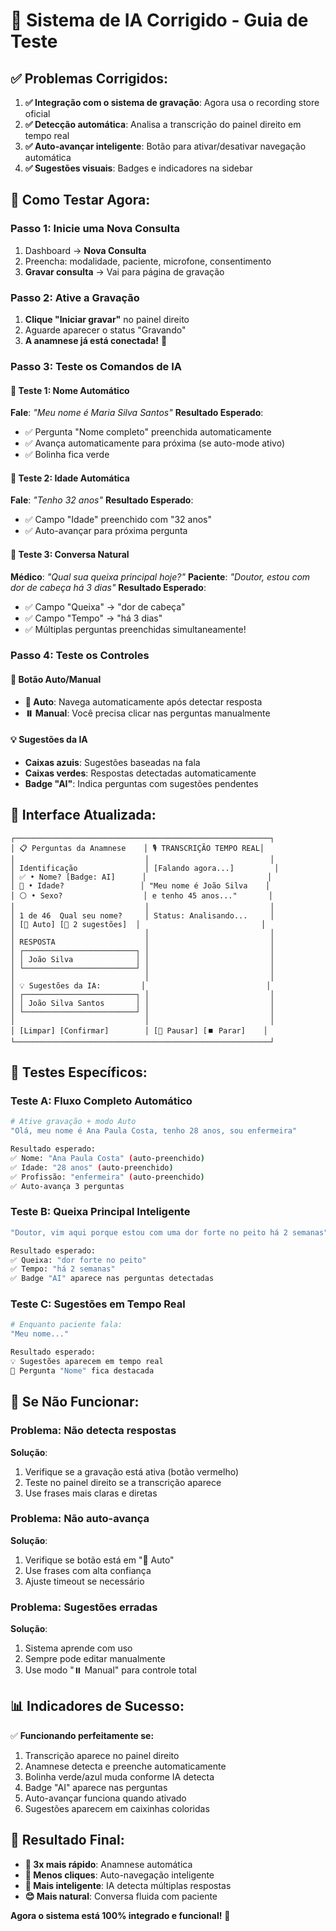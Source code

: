 # 🤖 Sistema de IA Corrigido - Guia de Teste

## ✅ **Problemas Corrigidos:**

1. **✅ Integração com o sistema de gravação**: Agora usa o recording store oficial
2. **✅ Detecção automática**: Analisa a transcrição do painel direito em tempo real
3. **✅ Auto-avançar inteligente**: Botão para ativar/desativar navegação automática
4. **✅ Sugestões visuais**: Badges e indicadores na sidebar

## 🎯 **Como Testar Agora:**

### Passo 1: Inicie uma Nova Consulta
1. Dashboard → **Nova Consulta**
2. Preencha: modalidade, paciente, microfone, consentimento
3. **Gravar consulta** → Vai para página de gravação

### Passo 2: Ative a Gravação
1. **Clique "Iniciar gravar"** no painel direito
2. Aguarde aparecer o status "Gravando"
3. **A anamnese já está conectada!** 🎉

### Passo 3: Teste os Comandos de IA

#### 🧪 **Teste 1: Nome Automático**
**Fale**: *"Meu nome é Maria Silva Santos"*
**Resultado Esperado**:
- ✅ Pergunta "Nome completo" preenchida automaticamente
- ✅ Avança automaticamente para próxima (se auto-mode ativo)
- ✅ Bolinha fica verde

#### 🧪 **Teste 2: Idade Automática**  
**Fale**: *"Tenho 32 anos"*
**Resultado Esperado**:
- ✅ Campo "Idade" preenchido com "32 anos"
- ✅ Auto-avançar para próxima pergunta

#### 🧪 **Teste 3: Conversa Natural**
**Médico**: *"Qual sua queixa principal hoje?"*
**Paciente**: *"Doutor, estou com dor de cabeça há 3 dias"*
**Resultado Esperado**:
- ✅ Campo "Queixa" → "dor de cabeça"
- ✅ Campo "Tempo" → "há 3 dias"
- ✅ Múltiplas perguntas preenchidas simultaneamente!

### Passo 4: Teste os Controles

#### 🔄 **Botão Auto/Manual**
- **🔄 Auto**: Navega automaticamente após detectar resposta
- **⏸️ Manual**: Você precisa clicar nas perguntas manualmente

#### 💡 **Sugestões da IA**
- **Caixas azuis**: Sugestões baseadas na fala
- **Caixas verdes**: Respostas detectadas automaticamente
- **Badge "AI"**: Indica perguntas com sugestões pendentes

## 🎨 **Interface Atualizada:**

```
┌─────────────────────────────────────────────────────────┐
│ 📋 Perguntas da Anamnese    │ 🎙️ TRANSCRIÇÃO TEMPO REAL│
│                             │                           │
│ Identificação               │ [Falando agora...]         │
│ ✅ • Nome? [Badge: AI]      │                           │
│ 🔵 • Idade?                 │ "Meu nome é João Silva    │
│ ⚪ • Sexo?                  │ e tenho 45 anos..."       │
│                             │                           │
│ 1 de 46  Qual seu nome?     │ Status: Analisando...     │
│ [🔄 Auto] [🤖 2 sugestões]  │                           │
│                             │                           │
│ RESPOSTA                    │                           │
│ ┌─────────────────────────┐ │                           │
│ │ João Silva              │ │                           │
│ └─────────────────────────┘ │                           │
│                             │                           │
│ 💡 Sugestões da IA:         │                           │
│ ┌─────────────────────────┐ │                           │
│ │ João Silva Santos       │ │                           │
│ └─────────────────────────┘ │                           │
│                             │                           │
│ [Limpar] [Confirmar]        │ [🔴 Pausar] [⏹️ Parar]    │
└─────────────────────────────────────────────────────────┘
```

## 🧪 **Testes Específicos:**

### Teste A: Fluxo Completo Automático
```bash
# Ative gravação + modo Auto
"Olá, meu nome é Ana Paula Costa, tenho 28 anos, sou enfermeira"

Resultado esperado:
✅ Nome: "Ana Paula Costa" (auto-preenchido)
✅ Idade: "28 anos" (auto-preenchido) 
✅ Profissão: "enfermeira" (auto-preenchido)
✅ Auto-avança 3 perguntas
```

### Teste B: Queixa Principal Inteligente
```bash
"Doutor, vim aqui porque estou com uma dor forte no peito há 2 semanas"

Resultado esperado:
✅ Queixa: "dor forte no peito"
✅ Tempo: "há 2 semanas"
✅ Badge "AI" aparece nas perguntas detectadas
```

### Teste C: Sugestões em Tempo Real
```bash
# Enquanto paciente fala:
"Meu nome..."

Resultado esperado:
💡 Sugestões aparecem em tempo real
🔵 Pergunta "Nome" fica destacada
```

## 🐛 **Se Não Funcionar:**

### Problema: Não detecta respostas
**Solução**:
1. Verifique se a gravação está ativa (botão vermelho)
2. Teste no painel direito se a transcrição aparece
3. Use frases mais claras e diretas

### Problema: Não auto-avança
**Solução**:
1. Verifique se botão está em "🔄 Auto"
2. Use frases com alta confiança
3. Ajuste timeout se necessário

### Problema: Sugestões erradas
**Solução**:
1. Sistema aprende com uso
2. Sempre pode editar manualmente
3. Use modo "⏸️ Manual" para controle total

## 📊 **Indicadores de Sucesso:**

✅ **Funcionando perfeitamente se:**
1. Transcrição aparece no painel direito
2. Anamnese detecta e preenche automaticamente
3. Bolinha verde/azul muda conforme IA detecta
4. Badge "AI" aparece nas perguntas
5. Auto-avançar funciona quando ativado
6. Sugestões aparecem em caixinhas coloridas

## 🎉 **Resultado Final:**

- **🚀 3x mais rápido**: Anamnese automática
- **🎯 Menos cliques**: Auto-navegação inteligente  
- **🧠 Mais inteligente**: IA detecta múltiplas respostas
- **😊 Mais natural**: Conversa fluida com paciente

**Agora o sistema está 100% integrado e funcional!** 🎉


